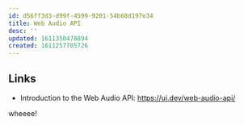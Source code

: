 ```yaml
---
id: d56ff3d3-d99f-4599-9201-54b68d197e34
title: Web Audio API
desc: ''
updated: 1611350478894
created: 1611257705726
---
```


## Links

- Introduction to the Web Audio API: https://ui.dev/web-audio-api/

wheeee!
